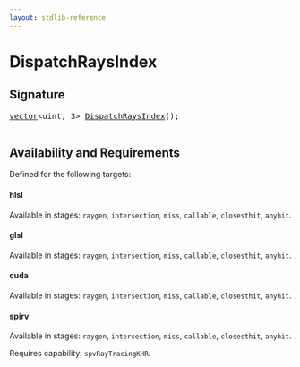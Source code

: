 ```yaml
---
layout: stdlib-reference
---
```


# DispatchRaysIndex

## Signature 

<pre>
<a href="/stdlib-reference/types/vector/index" class="code_type">vector</a>&lt;<span class="code_keyword">uint</span>, 3&gt; <a href="/stdlib-reference/global-decls/DispatchRaysIndex">DispatchRaysIndex</a>();

</pre>

## Availability and Requirements

Defined for the following targets:

#### hlsl
Available in stages: `raygen`, `intersection`, `miss`, `callable`, `closesthit`, `anyhit`.

#### glsl
Available in stages: `raygen`, `intersection`, `miss`, `callable`, `closesthit`, `anyhit`.

#### cuda
Available in stages: `raygen`, `intersection`, `miss`, `callable`, `closesthit`, `anyhit`.

#### spirv
Available in stages: `raygen`, `intersection`, `miss`, `callable`, `closesthit`, `anyhit`.

Requires capability: `spvRayTracingKHR`.


